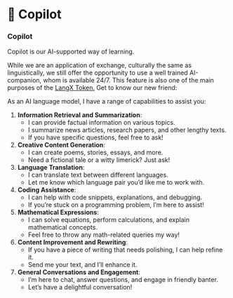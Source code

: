 # 🤖 Copilot

### Copilot

Copilot is our AI-supported way of learning.

While we are an application of exchange, culturally the same as linguistically, we still offer the opportunity to use a well trained AI-companion, whom is available 24/7. This feature is also one of the main purposes of the [LangX Token.](../langx-token/langx-token.md) Get to know our new friend:

As an AI language model, I have a range of capabilities to assist you:

1. **Information Retrieval and Summarization**:
   * I can provide factual information on various topics.
   * I summarize news articles, research papers, and other lengthy texts.
   * If you have specific questions, feel free to ask!
2. **Creative Content Generation**:
   * I can create poems, stories, essays, and more.
   * Need a fictional tale or a witty limerick? Just ask!
3. **Language Translation**:
   * I can translate text between different languages.
   * Let me know which language pair you’d like me to work with.
4. **Coding Assistance**:
   * I can help with code snippets, explanations, and debugging.
   * If you’re stuck on a programming problem, I’m here to assist!
5. **Mathematical Expressions**:
   * I can solve equations, perform calculations, and explain mathematical concepts.
   * Feel free to throw any math-related queries my way!
6. **Content Improvement and Rewriting**:
   * If you have a piece of writing that needs polishing, I can help refine it.
   * Send me your text, and I’ll enhance it.
7. **General Conversations and Engagement**:
   * I’m here to chat, answer questions, and engage in friendly banter.
   * Let’s have a delightful conversation!
